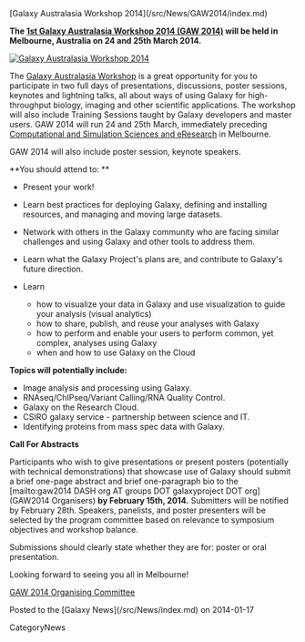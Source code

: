 <div class='newsItemHeader'>[Galaxy Australasia Workshop 2014](/src/News/GAW2014/index.md)</div>

**The [1st Galaxy Australasia Workshop 2014 (GAW 2014)](/src/Events/GAW2014/index.md) will be held in Melbourne, Australia on 24 and 25th March 2014.** 

<div class='right'><a href='/src/Events/GAW2014/index.md'><img src="/src/Events/GAW2014/MCC.png" alt="Galaxy Australasia Workshop 2014" /></a></div>

The [Galaxy Australasia Workshop](/src/Events/GAW2014/index.md) is a great opportunity for you to participate in two full days of presentations, discussions, poster sessions, keynotes and lightning talks, all about ways of using Galaxy for high-throughput biology, imaging and other scientific applications. The workshop will also include Training Sessions taught by Galaxy developers and master users.  GAW 2014 will run 24 and 25th March, immediately preceding [Computational and Simulation Sciences and eResearch](http://wp.csiro.au/css/) in Melbourne.

GAW 2014 will also include poster session, keynote speakers.

**You should attend to: **

* Present your work!

* Learn best practices for deploying Galaxy, defining and installing resources, and managing and moving large datasets.

* Network with others in the Galaxy community who are facing similar challenges and using Galaxy and other tools to address them.

* Learn what the Galaxy Project's plans are, and contribute to Galaxy's future direction.

* Learn
  * how to visualize your data in Galaxy and use visualization to guide your analysis (visual analytics)
  * how to share, publish, and reuse your analyses with Galaxy
  * how to perform and enable your users to perform common, yet complex, analyses using Galaxy
  * when and how to use Galaxy on the Cloud

**Topics will potentially include:**
* Image analysis and processing using Galaxy.
* RNAseq/ChIPseq/Variant Calling/RNA Quality Control.
* Galaxy on the Research Cloud.
* CSIRO galaxy service - partnership between science and IT.
* Identifying proteins from mass spec data with Galaxy.

**Call For Abstracts**

Participants who wish to give presentations or present posters (potentially with technical demonstrations) that showcase use of Galaxy should submit a brief one-page abstract and brief one-paragraph bio to the [mailto:gaw2014 DASH org AT groups DOT galaxyproject DOT org](GAW2014 Organisers) **by February 15th, 2014.** Submitters will be notified by February 28th. Speakers, panelists, and poster presenters will be selected by the program committee based on relevance to symposium objectives and workshop balance. 

Submissions should clearly state whether they are for: poster or oral presentation. 

Looking forward to seeing you all in Melbourne!

[GAW 2014 Organising Committee](/src/Events/GAW2014/index.md#organising-committee)

<div class='newsItemFooter'>Posted to the [Galaxy News](/src/News/index.md) on 2014-01-17</div>

CategoryNews
